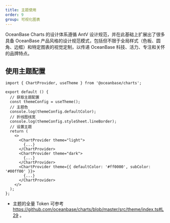 ```yaml
---
title: 主题使用
order: 9
group: 可视化图表
---
```


OceanBase Charts 的设计体系遵循 AntV 设计规范，并在此基础上扩展出了很多具备 OceanBase 产品风格的设计规范模式，包括但不限于全局样式（色板、圆角、边框）和特定图表的视觉定制，以传递 OceanBase 科技、活力、专注和关怀的品牌特点。

## 使用主题配置

```tsx | pure
import { ChartProvider, useTheme } from '@oceanbase/charts';

export default () {
  // 获取主题配置
  const themeConfig = useTheme();
  // 主题色
  console.log(themeConfig.defaultColor);
  // 折线图线宽
  console.log(themeConfig.styleSheet.lineBorder);
  // 设置主题
  return (
    <>
      <ChartProvider theme="light">
        {...}
      </ChartProvider>
      <ChartProvider theme="dark">
        {...}
      </ChartProvider>
      <ChartProvider theme={{ defaultColor: '#ff0000', subColor: '#00ff00' }}>
        {...}
      </ChartProvider>
    </>
  );
};
```

- 主题的全量 Token 可参考 https://github.com/oceanbase/charts/blob/master/src/theme/index.ts#L29 。
